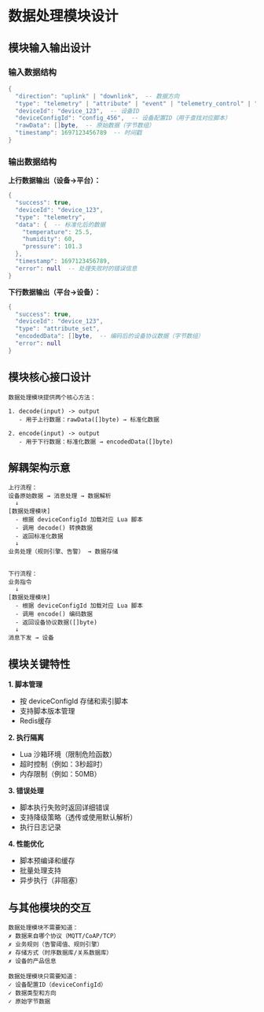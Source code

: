 # 数据处理模块设计

## 模块输入输出设计

### 输入数据结构
```lua
{
  "direction": "uplink" | "downlink",  -- 数据方向
  "type": "telemetry" | "attribute" | "event" | "telemetry_control" | "attribute_set" | "command",  -- 数据类型
  "deviceId": "device_123",  -- 设备ID
  "deviceConfigId": "config_456",  -- 设备配置ID（用于查找对应脚本）
  "rawData": []byte,  -- 原始数据（字节数组）
  "timestamp": 1697123456789  -- 时间戳
}
```

### 输出数据结构

**上行数据输出（设备→平台）：**
```lua
{
  "success": true,
  "deviceId": "device_123",
  "type": "telemetry",
  "data": {  -- 标准化后的数据
    "temperature": 25.5,
    "humidity": 60,
    "pressure": 101.3
  },
  "timestamp": 1697123456789,
  "error": null  -- 处理失败时的错误信息
}
```

**下行数据输出（平台→设备）：**
```lua
{
  "success": true,
  "deviceId": "device_123",
  "type": "attribute_set",
  "encodedData": []byte,  -- 编码后的设备协议数据（字节数组）
  "error": null
}
```

## 模块核心接口设计

```
数据处理模块提供两个核心方法：

1. decode(input) -> output
   - 用于上行数据：rawData([]byte) → 标准化数据
   
2. encode(input) -> output
   - 用于下行数据：标准化数据 → encodedData([]byte)
```

## 解耦架构示意

```
上行流程：
设备原始数据 → 消息处理 → 数据解析 
  ↓
[数据处理模块]
  - 根据 deviceConfigId 加载对应 Lua 脚本
  - 调用 decode() 转换数据
  - 返回标准化数据
  ↓
业务处理（规则引擎、告警） → 数据存储


下行流程：
业务指令 
  ↓
[数据处理模块]
  - 根据 deviceConfigId 加载对应 Lua 脚本
  - 调用 encode() 编码数据
  - 返回设备协议数据([]byte)
  ↓
消息下发 → 设备
```

## 模块关键特性

**1. 脚本管理**
- 按 deviceConfigId 存储和索引脚本
- 支持脚本版本管理
- Redis缓存

**2. 执行隔离**
- Lua 沙箱环境（限制危险函数）
- 超时控制（例如：3秒超时）
- 内存限制（例如：50MB）

**3. 错误处理**
- 脚本执行失败时返回详细错误
- 支持降级策略（透传或使用默认解析）
- 执行日志记录

**4. 性能优化**
- 脚本预编译和缓存
- 批量处理支持
- 异步执行（非阻塞）

## 与其他模块的交互

```
数据处理模块不需要知道：
✗ 数据来自哪个协议（MQTT/CoAP/TCP）
✗ 业务规则（告警阈值、规则引擎）
✗ 存储方式（时序数据库/关系数据库）
✗ 设备的产品信息

数据处理模块只需要知道：
✓ 设备配置ID（deviceConfigId）
✓ 数据类型和方向
✓ 原始字节数据
```
